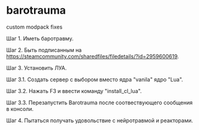 # barotrauma
custom modpack fixes

Шаг 1.
Иметь баротравму.

Шаг 2.
Быть подписанным на https://steamcommunity.com/sharedfiles/filedetails/?id=2959600619.

Шаг 3.
Установить ЛУА. 

  Шаг 3.1. 
  Создать сервер с выбором вместо ядра "vanila" ядро "Lua".
  
  Шаг 3.2. 
  Нажать F3 и ввести команду "install_cl_lua".
  
  Шаг 3.3.
  Перезапустить Barotrauma после соотвествующего сообщения в консоли.
  
Шаг 4.
Пытаться получать удовольствие с нейротравмой и реакторами.
